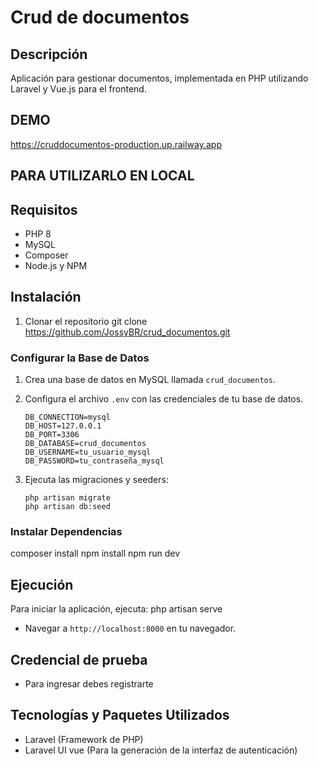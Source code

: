 # Crud de documentos

## Descripción

Aplicación para gestionar documentos, implementada en PHP utilizando Laravel y Vue.js para el frontend.

## DEMO

https://cruddocumentos-production.up.railway.app

## PARA UTILIZARLO EN LOCAL

## Requisitos

-   PHP 8
-   MySQL
-   Composer
-   Node.js y NPM

## Instalación

1. Clonar el repositorio git clone https://github.com/JossyBR/crud_documentos.git

### Configurar la Base de Datos

1. Crea una base de datos en MySQL llamada `crud_documentos`.
2. Configura el archivo `.env` con las credenciales de tu base de datos.

    ```
    DB_CONNECTION=mysql
    DB_HOST=127.0.0.1
    DB_PORT=3306
    DB_DATABASE=crud_documentos
    DB_USERNAME=tu_usuario_mysql
    DB_PASSWORD=tu_contraseña_mysql
    ```

3. Ejecuta las migraciones y seeders:

    ```
    php artisan migrate
    php artisan db:seed
    ```

### Instalar Dependencias

composer install
npm install
npm run dev

## Ejecución

Para iniciar la aplicación, ejecuta:
php artisan serve

-   Navegar a `http://localhost:8000` en tu navegador.

## Credencial de prueba

-   Para ingresar debes registrarte

## Tecnologías y Paquetes Utilizados

-   Laravel (Framework de PHP)
-   Laravel UI vue (Para la generación de la interfaz de autenticación)
